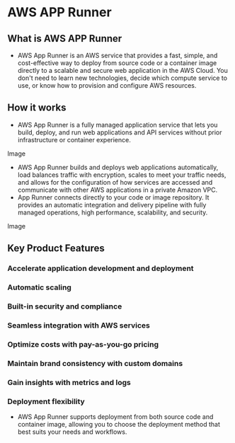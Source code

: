 # AWS APP Runner
## What is AWS APP Runner
* AWS App Runner is an AWS service that provides a fast, simple, and cost-effective way to deploy from source code or a container image directly to a scalable and secure web application in the AWS Cloud. You don't need to learn new technologies, decide which compute service to use, or know how to provision and configure AWS resources.
## How it works
* AWS App Runner is a fully managed application service that lets you build, deploy, and run web applications and API services without prior infrastructure or container experience.

Image

* AWS App Runner builds and deploys web applications automatically, load balances traffic with encryption, scales to meet your traffic needs, and allows for the configuration of how services are accessed and communicate with other AWS applications in a private Amazon VPC.
* App Runner connects directly to your code or image repository. It provides an automatic integration and delivery pipeline with fully managed operations, high performance, scalability, and security.

Image
## Key Product Features
### Accelerate application development and deployment
### Automatic scaling
### Built-in security and compliance
### Seamless integration with AWS services
### Optimize costs with pay-as-you-go pricing
### Maintain brand consistency with custom domains
### Gain insights with metrics and logs
### Deployment flexibility
* AWS App Runner supports deployment from both source code and container image, allowing you to choose the deployment method that best suits your needs and workflows.
